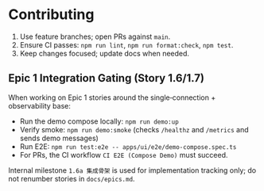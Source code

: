 # Contributing

1. Use feature branches; open PRs against `main`.
2. Ensure CI passes: `npm run lint`, `npm run format:check`, `npm test`.
3. Keep changes focused; update docs when needed.

## Epic 1 Integration Gating (Story 1.6/1.7)

When working on Epic 1 stories around the single‑connection + observability base:

- Run the demo compose locally: `npm run demo:up`
- Verify smoke: `npm run demo:smoke` (checks `/healthz` and `/metrics` and sends demo messages)
- Run E2E: `npm run test:e2e -- apps/ui/e2e/demo-compose.spec.ts`
- For PRs, the CI workflow `CI E2E (Compose Demo)` must succeed.

Internal milestone `1.6a 集成骨架` is used for implementation tracking only; do not renumber stories in `docs/epics.md`.
